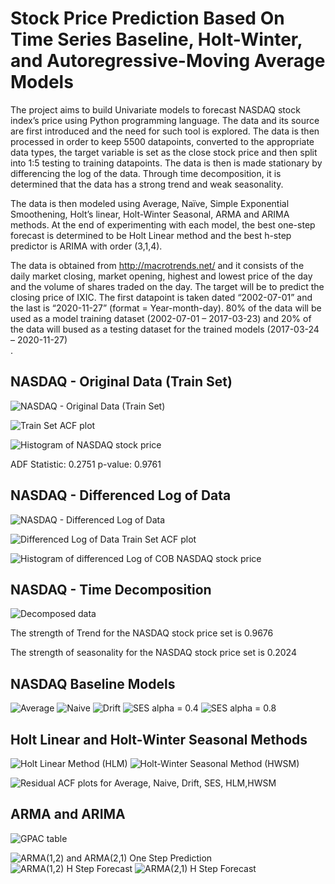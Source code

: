 # Stock Price Prediction Based On Time Series Baseline, Holt-Winter, and Autoregressive-Moving Average Models

The project aims to build Univariate models to forecast NASDAQ stock index’s price using Python programming language. The data and its source are first introduced and the need for such tool is explored. The data is then processed in order to keep 5500 datapoints, converted to the appropriate data types, the target variable is set as the close stock price and then split into 1:5 testing to training datapoints. The data is then is made stationary by differencing the log of the data. Through time decomposition, it is determined that the data has a strong trend and weak seasonality.<br>

The data is then modeled using Average, Naïve, Simple Exponential Smoothening, Holt’s linear, Holt-Winter Seasonal, ARMA and ARIMA methods. At the end of experimenting with each model, the best one-step forecast is determined to be Holt Linear method and the best h-step predictor is ARIMA with order (3,1,4).

The data is obtained from http://macrotrends.net/ and it consists of the daily market closing, market opening, highest and lowest price of the day and the volume of shares traded on the day. The target will be to predict the closing price of IXIC. The first datapoint is taken dated “2002-07-01” and the last is “2020-11-27” (format = Year-month-day). 80% of the data will be used as a model training dataset (2002-07-01 – 2017-03-23) and 20% of the data will bused as a testing dataset for the trained models (2017-03-24 – 2020-11-27)<br>.

## NASDAQ - Original Data (Train Set)
![NASDAQ - Original Data (Train Set)](Images/NASDAQ_Stock_Price_at_COB_vs_Date.png)

![Train Set ACF plot](Images/ACF_plot_with_20_lags_for_NADAQ_Stock_Price.png)

![Histogram of NASDAQ stock price](Images/Histogram_of_COB_NASDAQ_stock_price.png)

ADF Statistic: 0.2751
p-value: 0.9761

## NASDAQ - Differenced Log of Data

![NASDAQ - Differenced Log of Data](Images/Differenced_Log_of_NASDAQ_Stock_Price_at_COB.png)

![Differenced Log of Data Train Set ACF plot](Images/NASDAQ_Differenced_Log_of_COB_NASDAQ_price_ACF_plot_with_20_lags.png)

![Histogram of differenced Log of COB NASDAQ stock price](Images/Histogram_of_differenced_Log_of_COB_NASDAQ_stock_price.png)

## NASDAQ - Time Decomposition

![Decomposed data](Images/tdecomp.png)

The strength of Trend for the NASDAQ stock price set is 0.9676

The strength of seasonality for the NASDAQ stock price set is 0.2024

## NASDAQ Baseline Models

![Average](Images/Average_Method_v2.png)
![Naive](Images/Naive_Method_v2.png)
![Drift](Images/Drift_Method_v2.png)
![SES alpha = 0.4](Images/SES_alpha=_0.4_Method_v2.png)
![SES alpha = 0.8](Images/SES_alpha=_0.8_Method_v2.png)

## Holt Linear and Holt-Winter Seasonal Methods

![Holt Linear Method (HLM)](Images/hml.png)
![Holt-Winter Seasonal Method (HWSM)](Images/hws.png)

![Residual ACF plots for Average, Naive, Drift, SES, HLM,HWSM](Images/NASDAQ.png)

## ARMA and ARIMA

![GPAC table](Images/gpac.png)

![ARMA(1,2) and ARMA(2,1) One Step Prediction](Images/arma2112ored.png)
![ARMA(1,2) H Step Forecast](Images/ARMA_12.png)
![ARMA(2,1) H Step Forecast](Images/ARMA_21.png)



